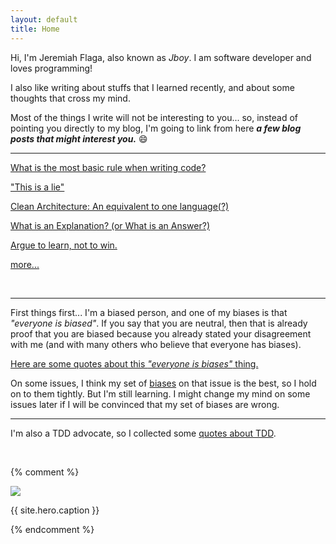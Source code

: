 ```yaml
---
layout: default
title: Home
---
```




Hi, I'm Jeremiah Flaga, also known as _Jboy_. I am software developer and loves programming! 

I also like writing about stuffs that I learned recently, and about some thoughts that cross my mind.

Most of the things I write will not be interesting to you... so, instead of pointing you directly to my blog, I'm going to link from here _**a few blog posts that might interest you.**_ :smile:


-----

[What is the most basic rule when writing code?](/2017/11/30/the-most-basic-rule-when-writing-code/)

["This is a lie"](/2017/10/28/this-is-a-lie/)

[Clean Architecture: An equivalent to one language(?)](/2017/08/09/clean-architecture-an-equivalent-to-one-language/)

[What is an Explanation? (or What is an Answer?)](/2017/07/20/what-is-an-explanation/)

[Argue to learn, not to win.](/2017/04/20/argue-to-learn-not-to-win/)



[more...](/blog/)

<br />



-----


First things first... I'm a biased person, and one of my biases is that _"everyone is biased"_. If you say that you are neutral, then that is already proof that you are biased because you already stated your disagreement with me (and with many others who believe that everyone has biases).

[Here are some quotes about this _"everyone is biases"_ thing.](/everyone-is-biased-quotes/)

On some issues, I think my set of [biases](/everyone-is-biased-quotes/) on that issue is the best, so I hold on to them tightly. But I'm still learning. I might change my mind on some issues later if I will be convinced that my set of biases are wrong.

------



I'm also a TDD advocate, so I collected some [quotes about TDD](/tdd-quotes/).


<br />


{% comment %} 
<div class="hero">
  <img src="{{ site.baseurl }}{{ site.hero.image }}" />
  <p>{{ site.hero.caption }}</p>
</div>
{% endcomment %}
